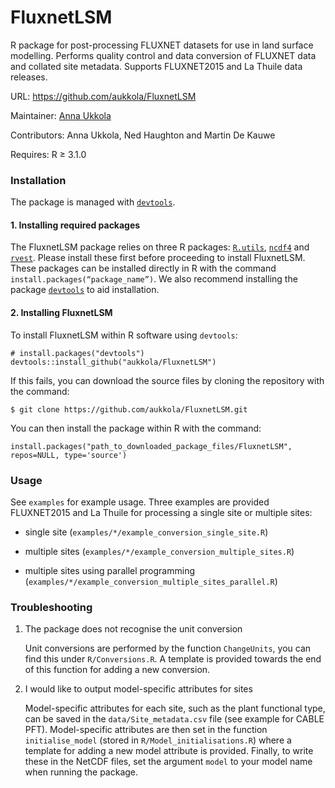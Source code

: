 FluxnetLSM
=================
R package for post-processing FLUXNET datasets for use in land surface modelling. Performs quality control and data conversion of FLUXNET data and collated site metadata. Supports FLUXNET2015 and La Thuile data releases.

URL: https://github.com/aukkola/FluxnetLSM

Maintainer: [Anna Ukkola](<https://www.climatescience.org.au/staff/profile/aukkola>)

Contributors: Anna Ukkola, Ned Haughton and Martin De Kauwe

Requires: R ≥ 3.1.0


### Installation


The package is managed with [`devtools`](https://github.com/hadley/devtools).


#### 1. Installing required packages

The FluxnetLSM package relies on three R packages: [`R.utils`](https://cran.r-project.org/web/packages/R.utils/R.utils.pdf), [`ncdf4`](https://cran.r-project.org/web/packages/ncdf4/ncdf4.pdf) and [`rvest`](https://cran.r-project.org/web/packages/rvest/rvest.pdf). Please install these first before proceeding to install FluxnetLSM. These packages can be installed directly in R with the command `install.packages(“package_name”)`. We also recommend installing the package [`devtools`](https://cran.r-project.org/web/packages/devtools/README.html) to aid installation.


#### 2. Installing FluxnetLSM

To install FluxnetLSM within R software using `devtools`:

```{r}
# install.packages("devtools")
devtools::install_github("aukkola/FluxnetLSM")
```

If this fails, you can download the source files by cloning the repository with the command:

```{r}
$ git clone https://github.com/aukkola/FluxnetLSM.git
```

You can then install the package within R with the command:

```{r}
install.packages("path_to_downloaded_package_files/FluxnetLSM", repos=NULL, type='source')
```


### Usage
See `examples` for example usage. Three examples are provided FLUXNET2015 and La Thuile for processing a single site or multiple sites:

- single site (`examples/*/example_conversion_single_site.R`)

- multiple sites (`examples/*/example_conversion_multiple_sites.R`)

- multiple sites using parallel programming (`examples/*/example_conversion_multiple_sites_parallel.R`)



### Troubleshooting

1. The package does not recognise the unit conversion

	Unit conversions are performed by the function `ChangeUnits`, you can find this under `R/Conversions.R`. A template is provided towards the end of this function for adding a new conversion.

2. I would like to output model-specific attributes for sites

	Model-specific attributes for each site, such as the plant functional type, can be saved in the `data/Site_metadata.csv` file (see example for CABLE PFT). Model-specific attributes are then set in the function `initialise_model` (stored in `R/Model_initialisations.R`) where a template for adding a new model attribute is provided. Finally, to write these in the NetCDF files, set the argument `model` to your model name when running the package.








